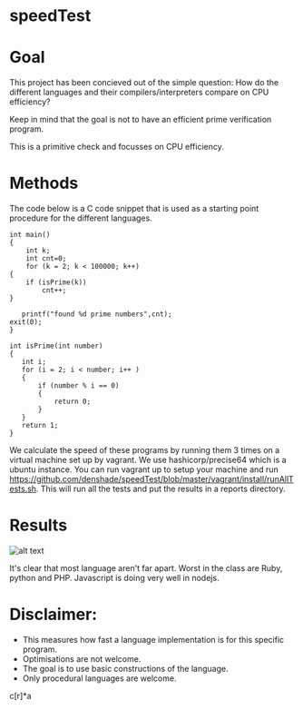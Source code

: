 speedTest
========
# Goal
This project has been concieved out of the simple question: How do the different languages and their compilers/interpreters compare on CPU efficiency?

Keep in mind that the goal is not to have an efficient prime verification program. 

This is a primitive check and focusses on CPU efficiency. 
# Methods
The code below is a C code snippet that is used as a starting point procedure for the different languages. 

    int main()
    {
    	int k;
        int cnt=0;
    	for (k = 2; k < 100000; k++)
	{
		if (isPrime(k))
            cnt++;
	}

       printf("found %d prime numbers",cnt);
	exit(0);
    }

    int isPrime(int number)
    {
       int i;
       for (i = 2; i < number; i++ )
       {
           if (number % i == 0)
           {
               return 0;
           }
       }
       return 1;
    }


We calculate the speed of these programs by running them 3 times on a virtual machine set up by vagrant. We use hashicorp/precise64 which is a ubuntu instance. 
You can run vagrant up to setup your machine and run https://github.com/denshade/speedTest/blob/master/vagrant/install/runAllTests.sh.
This will run all the tests and put the results in a reports directory. 

# Results

![alt text](https://raw.githubusercontent.com/denshade/speedTest/master/2016-11-27%2020_38_01-final.csv%20-%20LibreOffice%20Calc.png "Numbers")

It's clear that most language aren't far apart. 
Worst in the class are Ruby, python and PHP. Javascript is doing very well in nodejs. 



# Disclaimer:
- This measures how fast a language implementation is for this specific program.
- Optimisations are not welcome. 
- The goal is to use basic constructions of the language. 
- Only procedural languages are welcome. 



c[r]*a

